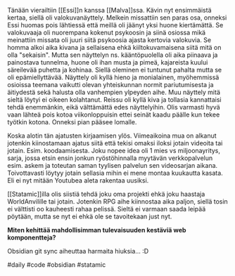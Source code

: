 Tänään vierailtiin [[Essi]]n kanssa [[Malva]]ssa. Kävin nyt ensimmäistä kertaa, siellä oli valokuvanäyttely. Melkein missattiin sen paras osa, onneksi Essi huomas pois lähtiessä että meillä oli jäänyt yksi huone kiertämättä.
Se valokuvaaja oli nuorempana kokenut psykoosin ja siinä osiossa mikä meinattiin missata oli juuri siitä psykoosia ajasta kertovia valokuvia. Se homma alkoi aika kivana ja sellaisena ehkä kiiltokuvamaisena siitä mitä on olla "sekaisin". Mutta sen näyttelyn ns. kääntöpuolella oli aika piinaava ja painostava tunnelma, huone oli ihan musta ja pimeä, kajareista kuului säreilevää puhetta ja kohinaa. Siellä oleminen ei tuntunut pahalta mutta se oli epämiellyttävää.
Näyttely oli kyllä hieno ja monialainen, myöhemmissä osioissa teemana vaikutti olevan yhteiskunnan normit pariutumisesta ja äitiydestä sekä halusta olla vanhempien ylpeyden aihe.
Muu näyttely mitä sieltä löytyi ei oikeen kolahtanut.
Reissu oli kyllä kiva ja tollasia kannattaisi tehdä enemmänkin, eikä välttämättä edes näyttelyihin. Olis varmasti hyvä vaan lähteä pois kotoa viikonloppuisin ettei seinät kaadu päälle kun tekee työtkin kotona. Onneksi pian pääsee lomalle.

Koska alotin tän ajatusten kirjaamisen ylös.
Viimeaikoina mua on alkanut jotenkin kiinostamaan ajatus siitä että tekisi omaksi iloksi jotain videoita tai jotain. Esim. koodaamisesta. Joku nopee idea oli 1 mies vs miljoonayritys, sarja, jossa etsin ensin jonkun ryöstöhinnalla myytävän verkkopalvelun esim. askem ja toteutan saman tyylisen palvelun sen videosarjan aikana. Toivottavasti löytyy jotain sellasia mihin ei mene montaa kuukautta kasata. Eli ei nyt mitään Youtubea aleta rakentaa uusiksi.

[[Statamic]]illa olis siistiä tehdä joku oma projekti ehkä joku haastaja WorldAnvilille tai jotain. Jotenkin RPG aihe kiinnostaa aika paljon, siellä tosin ei välttisti oo kauheesti rahaa pelissä. Sieltä ei varmaan saada leipää pöytään, mutta se nyt ei ehkä ole se tavoitekaan just nyt.

**Miten kehittää mahdollisimman tulevaisuuden kestäviä web komponentteja?**

Obsidian git sync aiheuttaa harmaita hiuksia... :D

#daily #code #obsidian #statamic